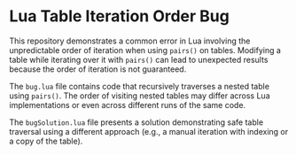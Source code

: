 # Lua Table Iteration Order Bug

This repository demonstrates a common error in Lua involving the unpredictable order of iteration when using `pairs()` on tables.  Modifying a table while iterating over it with `pairs()` can lead to unexpected results because the order of iteration is not guaranteed.

The `bug.lua` file contains code that recursively traverses a nested table using `pairs()`.  The order of visiting nested tables may differ across Lua implementations or even across different runs of the same code.

The `bugSolution.lua` file presents a solution demonstrating safe table traversal using a different approach (e.g., a manual iteration with indexing or a copy of the table).